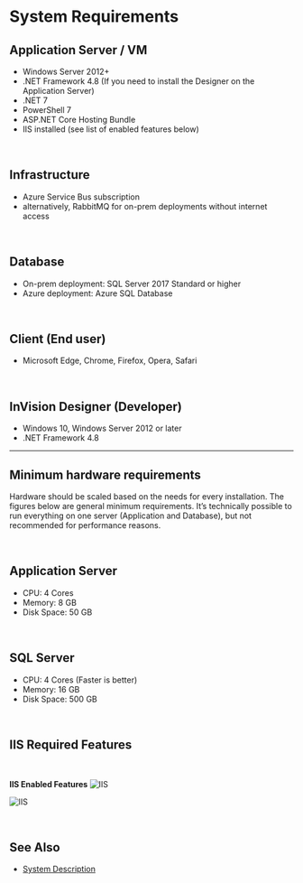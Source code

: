 
# System Requirements

## Application Server / VM  

- Windows Server 2012+
- .NET Framework 4.8 (If you need to install the Designer on the Application Server)
- .NET 7
- PowerShell 7
- ASP.NET Core Hosting Bundle
- IIS installed (see list of enabled features below)

<br/>

## Infrastructure

- Azure Service Bus subscription
- alternatively, RabbitMQ for on-prem deployments without internet access

<br/>

## Database

- On-prem deployment: SQL Server 2017 Standard or higher
- Azure deployment: Azure SQL Database

<br/>

## Client (End user)

- Microsoft Edge, Chrome, Firefox, Opera, Safari

<br/>

## InVision Designer (Developer)

- Windows 10, Windows Server 2012 or later
- .NET Framework 4.8

___
## Minimum hardware requirements

Hardware should be scaled based on the needs for every installation. The figures below are general minimum requirements. It’s technically possible to run everything on one server (Application and Database), but not recommended for performance reasons.

<br/>

## Application Server

- CPU: 4 Cores
- Memory: 8 GB
- Disk Space: 50 GB

<br/>

## SQL Server

- CPU: 4 Cores (Faster is better)
- Memory: 16 GB
- Disk Space: 500 GB

<br/>

## IIS Required Features
<br/>

**IIS Enabled Features**
![IIS](https://profitbasedocs.blob.core.windows.net/images/req1.jpg)
<br/>

![IIS](https://profitbasedocs.blob.core.windows.net/images/req2.jpg)

<br/>

## See Also  
* [System Description](systemrequirements/systemdescription.md)
  
<br/>